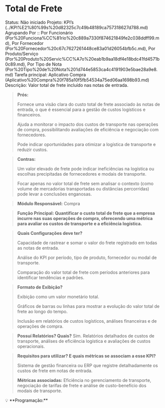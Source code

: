 # Total de Frete

Status: Não iniciado
Projeto: KPI’s (../KPI%E2%80%99s%20d82325c7c49b48189ca757318627d788.md)
Agrupando Por :: Por Funcionário (Por%20Funciona%CC%81rio%20c889a7330f874621849fe2c038ddff99.md), Por Fornecedor (Por%20Fornecedor%20c67c7627261448ce83a01d26054bfb5c.md), Por Produto/Serviço (Por%20Produto%20Servic%CC%A7o%20eab1b9aa18df4e18bdc41fd4571b0c89.md), Por Tipo de Nota (Por%20Tipo%20de%20Nota%201d744e5853ca4c4191903e5bae28a9e8.md)
Tarefa principal: Aplicativo Compra (Aplicativo%20Compra%20f785a10f5fb54534a75ed06aa1698b93.md)
Descrição: Valor total de frete incluído nas notas de entrada.

> **Prós:**
> 
> 
> Fornece uma visão clara do custo total de frete associado às notas de entrada, o que é essencial para a gestão de custos logísticos e financeiros.
> 
> Ajuda a monitorar o impacto dos custos de transporte nas operações de compra, possibilitando avaliações de eficiência e negociação com fornecedores.
> 
> Pode indicar oportunidades para otimizar a logística de transporte e reduzir custos.
> 

> **Contras:**
> 
> 
> Um valor elevado de frete pode indicar ineficiências na logística ou escolhas precipitadas de fornecedores e modais de transporte.
> 
> Focar apenas no valor total de frete sem analisar o contexto (como volume de mercadorias transportadas ou distâncias percorridas) pode levar a conclusões enganosas.
> 

> **Módulo Responsável:**
Compra
> 

> **Função Principal:
Quantificar o custo total de frete que a empresa incurre nas suas operações de compra, oferecendo uma métrica para avaliar os custos de transporte e a eficiência logística.**
> 

> **Quais Configurações deve ter?**
> 
> 
> Capacidade de rastrear e somar o valor do frete registrado em todas as notas de entrada.
> 
> Análise do KPI por período, tipo de produto, fornecedor ou modal de transporte.
> 
> Comparação do valor total de frete com períodos anteriores para identificar tendências e padrões.
> 

> **Formato de Exibição?**
> 
> 
> Exibição como um valor monetário total.
> 
> Gráficos de barras ou linhas para mostrar a evolução do valor total de frete ao longo do tempo.
> 
> Inclusão em relatórios de custos logísticos, análises financeiras e de operações de compra.
> 

> **Possuí Relatórios? Quais?**
Sim. Relatórios detalhados de custos de transporte, análises de eficiência logística e avaliações de custos operacionais.
> 

> **Requisitos para utilizar? E quais métricas se associam a esse KPI?**
> 
> 
> Sistema de gestão financeira ou ERP que registre detalhadamente os custos de frete em notas de entrada.
> 
> **Métricas associadas:**
> Eficiência no gerenciamento de transporte, negociação de tarifas de frete e análise de custo-benefício dos modais de transporte.
> 

<aside>
💡 **Programação:**

</aside>